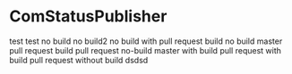 # ComStatusPublisher
test
test no build
no build2
no build with pull request
build
no build master
pull request build
pull request no-build
master with build
pull request with build
pull request without build
dsdsd
